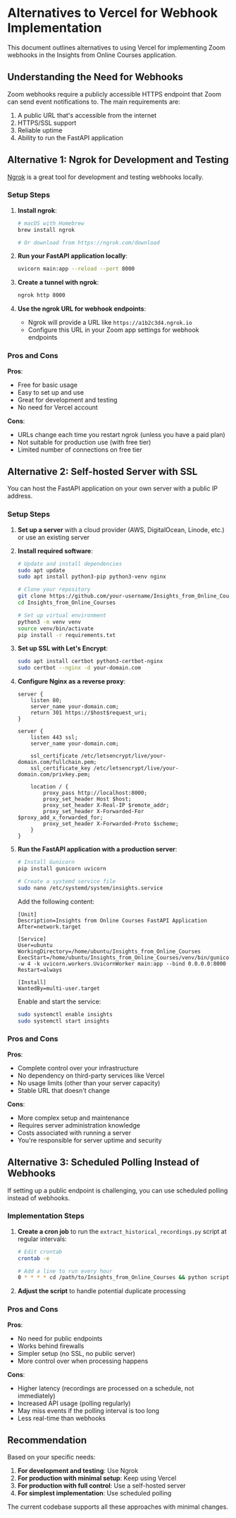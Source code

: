 # Alternatives to Vercel for Webhook Implementation

This document outlines alternatives to using Vercel for implementing Zoom webhooks in the Insights from Online Courses application.

## Understanding the Need for Webhooks

Zoom webhooks require a publicly accessible HTTPS endpoint that Zoom can send event notifications to. The main requirements are:

1. A public URL that's accessible from the internet
2. HTTPS/SSL support
3. Reliable uptime
4. Ability to run the FastAPI application

## Alternative 1: Ngrok for Development and Testing

[Ngrok](https://ngrok.com) is a great tool for development and testing webhooks locally.

### Setup Steps

1. **Install ngrok**:
   ```bash
   # macOS with Homebrew
   brew install ngrok
   
   # Or download from https://ngrok.com/download
   ```

2. **Run your FastAPI application locally**:
   ```bash
   uvicorn main:app --reload --port 8000
   ```

3. **Create a tunnel with ngrok**:
   ```bash
   ngrok http 8000
   ```

4. **Use the ngrok URL for webhook endpoints**:
   - Ngrok will provide a URL like `https://a1b2c3d4.ngrok.io`
   - Configure this URL in your Zoom app settings for webhook endpoints

### Pros and Cons

**Pros**:
- Free for basic usage
- Easy to set up and use
- Great for development and testing
- No need for Vercel account

**Cons**:
- URLs change each time you restart ngrok (unless you have a paid plan)
- Not suitable for production use (with free tier)
- Limited number of connections on free tier

## Alternative 2: Self-hosted Server with SSL

You can host the FastAPI application on your own server with a public IP address.

### Setup Steps

1. **Set up a server** with a cloud provider (AWS, DigitalOcean, Linode, etc.) or use an existing server

2. **Install required software**:
   ```bash
   # Update and install dependencies
   sudo apt update
   sudo apt install python3-pip python3-venv nginx

   # Clone your repository
   git clone https://github.com/your-username/Insights_from_Online_Courses.git
   cd Insights_from_Online_Courses
   
   # Set up virtual environment
   python3 -m venv venv
   source venv/bin/activate
   pip install -r requirements.txt
   ```

3. **Set up SSL with Let's Encrypt**:
   ```bash
   sudo apt install certbot python3-certbot-nginx
   sudo certbot --nginx -d your-domain.com
   ```

4. **Configure Nginx as a reverse proxy**:
   ```nginx
   server {
       listen 80;
       server_name your-domain.com;
       return 301 https://$host$request_uri;
   }

   server {
       listen 443 ssl;
       server_name your-domain.com;

       ssl_certificate /etc/letsencrypt/live/your-domain.com/fullchain.pem;
       ssl_certificate_key /etc/letsencrypt/live/your-domain.com/privkey.pem;

       location / {
           proxy_pass http://localhost:8000;
           proxy_set_header Host $host;
           proxy_set_header X-Real-IP $remote_addr;
           proxy_set_header X-Forwarded-For $proxy_add_x_forwarded_for;
           proxy_set_header X-Forwarded-Proto $scheme;
       }
   }
   ```

5. **Run the FastAPI application with a production server**:
   ```bash
   # Install Gunicorn
   pip install gunicorn uvicorn

   # Create a systemd service file
   sudo nano /etc/systemd/system/insights.service
   ```

   Add the following content:
   ```
   [Unit]
   Description=Insights from Online Courses FastAPI Application
   After=network.target

   [Service]
   User=ubuntu
   WorkingDirectory=/home/ubuntu/Insights_from_Online_Courses
   ExecStart=/home/ubuntu/Insights_from_Online_Courses/venv/bin/gunicorn -w 4 -k uvicorn.workers.UvicornWorker main:app --bind 0.0.0.0:8000
   Restart=always

   [Install]
   WantedBy=multi-user.target
   ```

   Enable and start the service:
   ```bash
   sudo systemctl enable insights
   sudo systemctl start insights
   ```

### Pros and Cons

**Pros**:
- Complete control over your infrastructure
- No dependency on third-party services like Vercel
- No usage limits (other than your server capacity)
- Stable URL that doesn't change

**Cons**:
- More complex setup and maintenance
- Requires server administration knowledge
- Costs associated with running a server
- You're responsible for server uptime and security

## Alternative 3: Scheduled Polling Instead of Webhooks

If setting up a public endpoint is challenging, you can use scheduled polling instead of webhooks.

### Implementation Steps

1. **Create a cron job** to run the `extract_historical_recordings.py` script at regular intervals:
   ```bash
   # Edit crontab
   crontab -e
   
   # Add a line to run every hour
   0 * * * * cd /path/to/Insights_from_Online_Courses && python scripts/extract_historical_recordings.py --start-date $(date -d "1 day ago" +\%Y-\%m-\%d) --end-date $(date +\%Y-\%m-\%d)
   ```

2. **Adjust the script** to handle potential duplicate processing

### Pros and Cons

**Pros**:
- No need for public endpoints
- Works behind firewalls
- Simpler setup (no SSL, no public server)
- More control over when processing happens

**Cons**:
- Higher latency (recordings are processed on a schedule, not immediately)
- Increased API usage (polling regularly)
- May miss events if the polling interval is too long
- Less real-time than webhooks

## Recommendation

Based on your specific needs:

1. **For development and testing**: Use Ngrok
2. **For production with minimal setup**: Keep using Vercel
3. **For production with full control**: Use a self-hosted server
4. **For simplest implementation**: Use scheduled polling

The current codebase supports all these approaches with minimal changes. 